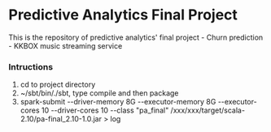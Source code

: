 # Predictive Analytics Final Project 
This is the repository of predictive analytics' final project - Churn prediction - KKBOX music streaming service

### Intructions
1. cd to project directory
2. ~/sbt/bin/./sbt, type compile and then package
3. spark-submit --driver-memory 8G --executor-memory 8G --executor-cores 10 --driver-cores 10 --class "pa_final" /xxx/xxx/target/scala-2.10/pa-final_2.10-1.0.jar > log
